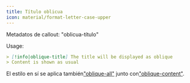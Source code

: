 ```yaml
---
title: Título oblicua
icon: material/format-letter-case-upper
---
```


Metadatos de callout: "oblicua-título"

Usage:

```md
> [!info|oblique-title] The title will be displayed as oblique
> Content is shown as usual
```

El estilo en sí se aplica también["oblique-all"](../combined-styling/page-19.md)
junto con["oblique-content"](../content-styling/page-9.md).
